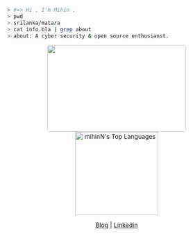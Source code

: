 
````bash
> #=> Hi , I'm Mihin , 
> pwd 
> srilanka/matara
> cat info.bla | grep about
> about: A cyber security & open source enthusianst.
````
<p align="center">
  <img src = "https://media4.giphy.com/media/hq7O4BvUNmjLicWaST/giphy.gif?cid=ecf05e47pxsc80ubn0smax3q06ty9yb6z1l4bznk61o1gyf1&rid=giphy.gif&ct=g" width = "320" height = "200" style="border-radius:5px;">
    <a href="https://github.com/anuraghazra/github-readme-stats"><img alt="mihinN's Top Languages" src="https://denvercoder1-github-readme-stats.vercel.app/api/top-langs/?username=mihinN&langs_count=15&layout=compact&theme=react&hide_border=true&bg_color=000000&title_color=F85D7F&icon_color=F8D866&hide=Jupyter%20Notebook,Roff" height="192px"/></a>
  <br/>
</p>
  <p align="center">
    <a href="https://mihinn.github.io/blog">Blog</a> |
    <a href="https://linkedin.com/in/mihin-nimnaka">Linkedin</a>
    </p>
  <!-- profile stats  -->












